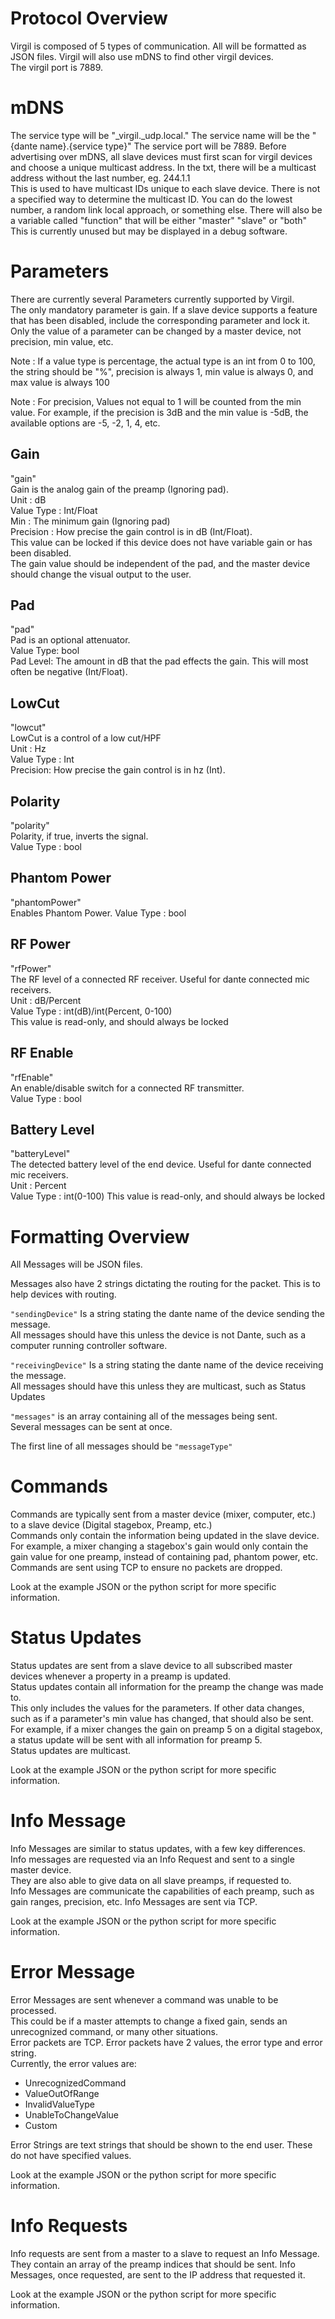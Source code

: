 # Protocol Overview
Virgil is composed of 5 types of communication. All will be formatted as JSON files.
Virgil will also use mDNS to find other virgil devices.  
The virgil port is 7889.

# mDNS
The service type will be "_virgil._udp.local."
The service name will be the "{dante name}.{service type}"
The service port will be 7889.
Before advertising over mDNS, all slave devices must first scan for virgil devices and choose a unique multicast address.
In the txt, there will be a multicast address without the last number, eg. 244.1.1  
This is used to have multicast IDs unique to each slave device. There is not a specified way to determine the multicast ID. You can do the lowest number, a random link local approach, or something else. 
There will also be a variable called "function" that will be either "master" "slave" or "both"  
This is currently unused but may be displayed in a debug software.

# Parameters
There are currently several Parameters currently supported by Virgil.  
The only mandatory parameter is gain. If a slave device supports a feature that has been disabled, include the corresponding parameter and lock it.  
Only the value of a parameter can be changed by a master device, not precision, min value, etc.  

Note : If a value type is percentage, the actual type is an int from 0 to 100, the string should be "%", precision is always 1, min value is always 0, and max value is always 100

Note : For precision, Values not equal to 1 will be counted from the min value. 
For example, if the precision is 3dB and the min value is -5dB, the available options are -5, -2, 1, 4, etc.

## Gain
"gain"  
Gain is the analog gain of the preamp (Ignoring pad).  
Unit : dB  
Value Type : Int/Float  
Min : The minimum gain (Ignoring pad)  
Precision : How precise the gain control is in dB (Int/Float).  
This value can be locked if this device does not have variable gain or has been disabled.  
The gain value should be independent of the pad, and the master device should change the visual output to the user.

## Pad
"pad"  
Pad is an optional attenuator.  
Value Type: bool  
Pad Level: The amount in dB that the pad effects the gain. This will most often be negative (Int/Float).

## LowCut
"lowcut"  
LowCut is a control of a low cut/HPF  
Unit : Hz  
Value Type : Int  
Precision: How precise the gain control is in hz (Int).  

## Polarity
"polarity"  
Polarity, if true, inverts the signal.  
Value Type : bool

## Phantom Power
"phantomPower"  
Enables Phantom Power.
Value Type : bool

## RF Power
"rfPower"  
The RF level of a connected RF receiver. Useful for dante connected mic receivers.  
Unit : dB/Percent  
Value Type : int(dB)/int(Percent, 0-100)  
This value is read-only, and should always be locked

## RF Enable
"rfEnable"  
An enable/disable switch for a connected RF transmitter.  
Value Type : bool

## Battery Level
"batteryLevel"  
The detected battery level of the end device. Useful for dante connected mic receivers.  
Unit : Percent  
Value Type : int(0-100)
This value is read-only, and should always be locked


# Formatting Overview
All Messages will be JSON files.  

Messages also have 2 strings dictating the routing for the packet. This is to help devices with routing.  

` "sendingDevice" ` Is a string stating the dante name of the device sending the message.  
All messages should have this unless the device is not Dante, such as a  computer running controller software.  

` "receivingDevice" ` Is a string stating the dante name of the device receiving the message.  
All messages should have this unless they are multicast, such as Status Updates  

` "messages" ` is an array containing all of the messages being sent.  
Several messages can be sent at once.  

The first line of all messages should be  ` "messageType" `

# Commands
Commands are typically sent from a master device (mixer, computer, etc.) to a slave device (Digital stagebox, Preamp, etc.)  
Commands only contain the information being updated in the slave device.  
For example, a mixer changing a stagebox's gain would only contain the gain value for one preamp, instead of containing pad, phantom power, etc.  
Commands are sent using TCP to ensure no packets are dropped.  

Look at the example JSON or the python script for more specific information.

# Status Updates
Status updates are sent from a slave device to all subscribed master devices whenever a property in a preamp is updated.  
Status updates contain all information for the preamp the change was made to.  
This only includes the values for the parameters. If other data changes, such as if a parameter's min value has changed, that should also be sent.
For example, if a mixer changes the gain on preamp 5 on a digital stagebox, a status update will be sent with all information for preamp 5.  
Status updates are multicast.

Look at the example JSON or the python script for more specific information.

# Info Message
Info Messages are similar to status updates, with a few key differences.  
Info messages are requested via an Info Request and sent to a single master device.  
They are also able to give data on all slave preamps, if requested to.  
Info Messages are communicate the capabilities of each preamp, such as gain ranges, precision, etc. 
Info Messages are sent via TCP.

Look at the example JSON or the python script for more specific information.

# Error Message
Error Messages are sent whenever a command was unable to be processed.  
This could be if a master attempts to change a fixed gain, sends an unrecognized command, or many other situations.  
Error packets are TCP.
Error packets have 2 values, the error type and error string.  
Currently, the error values are:
- UnrecognizedCommand
- ValueOutOfRange
- InvalidValueType
- UnableToChangeValue
- Custom

Error Strings are text strings that should be shown to the end user. These do not have specified values.

Look at the example JSON or the python script for more specific information.

# Info Requests
Info requests are sent from a master to a slave to request an Info Message.  
They contain an array of the preamp indices that should be sent.
Info Messages, once requested, are sent to the IP address that requested it.

Look at the example JSON or the python script for more specific information.